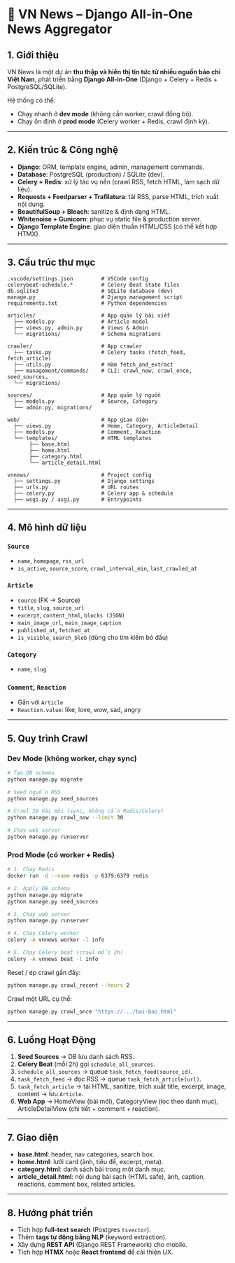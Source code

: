 # 📖 VN News – Django All-in-One News Aggregator

## 1. Giới thiệu

VN News là một dự án **thu thập và hiển thị tin tức từ nhiều nguồn báo chí Việt Nam**, phát triển bằng **Django All-in-One** (Django + Celery + Redis + PostgreSQL/SQLite).

Hệ thống có thể:

- Chạy nhanh ở **dev mode** (không cần worker, crawl đồng bộ).
- Chạy ổn định ở **prod mode** (Celery worker + Redis, crawl định kỳ).

---

## 2. Kiến trúc & Công nghệ

- **Django**: ORM, template engine, admin, management commands.
- **Database**: PostgreSQL (production) / SQLite (dev).
- **Celery + Redis**: xử lý tác vụ nền (crawl RSS, fetch HTML, làm sạch dữ liệu).
- **Requests + Feedparser + Trafilatura**: tải RSS, parse HTML, trích xuất nội dung.
- **BeautifulSoup + Bleach**: sanitize & định dạng HTML.
- **Whitenoise + Gunicorn**: phục vụ static file & production server.
- **Django Template Engine**: giao diện thuần HTML/CSS (có thể kết hợp HTMX).

---

## 3. Cấu trúc thư mục

```text
.vscode/settings.json         # VSCode config
celerybeat-schedule.*         # Celery Beat state files
db.sqlite3                    # SQLite database (dev)
manage.py                     # Django management script
requirements.txt              # Python dependencies

articles/                     # App quản lý bài viết
  ├── models.py               # Article model
  ├── views.py, admin.py      # Views & Admin
  └── migrations/             # Schema migrations

crawler/                      # App crawler
  ├── tasks.py                # Celery tasks (fetch_feed, fetch_article)
  ├── utils.py                # Hàm fetch_and_extract
  ├── management/commands/    # CLI: crawl_now, crawl_once, seed_sources…
  └── migrations/

sources/                      # App quản lý nguồn
  ├── models.py               # Source, Category
  └── admin.py, migrations/

web/                          # App giao diện
  ├── views.py                # Home, Category, ArticleDetail
  ├── models.py               # Comment, Reaction
  └── templates/              # HTML templates
       ├── base.html
       ├── home.html
       ├── category.html
       └── article_detail.html

vnnews/                       # Project config
  ├── settings.py             # Django settings
  ├── urls.py                 # URL routes
  ├── celery.py               # Celery app & schedule
  ├── wsgi.py / asgi.py       # Entrypoints
```

---

## 4. Mô hình dữ liệu

### `Source`

- `name`, `homepage`, `rss_url`
- `is_active`, `source_score`, `crawl_interval_min`, `last_crawled_at`

### `Article`

- `source` (FK → Source)
- `title`, `slug`, `source_url`
- `excerpt`, `content_html`, `blocks (JSON)`
- `main_image_url`, `main_image_caption`
- `published_at`, `fetched_at`
- `is_visible`, `search_blob` (dùng cho tìm kiếm bỏ dấu)

### `Category`

- `name`, `slug`

### `Comment`, `Reaction`

- Gắn với `Article`
- `Reaction.value`: like, love, wow, sad, angry

---

## 5. Quy trình Crawl

### Dev Mode (không worker, chạy sync)

```bash
# Tạo DB schema
python manage.py migrate

# Seed nguồn RSS
python manage.py seed_sources

# Crawl 30 bài mới (sync, không cần Redis/Celery)
python manage.py crawl_now --limit 30

# Chạy web server
python manage.py runserver
```

### Prod Mode (có worker + Redis)

```bash
# 1. Chạy Redis
docker run -d --name redis -p 6379:6379 redis

# 2. Apply DB schema
python manage.py migrate
python manage.py seed_sources

# 3. Chạy web server
python manage.py runserver

# 4. Chạy Celery worker
celery -A vnnews worker -l info

# 5. Chạy Celery beat (crawl mỗi 2h)
celery -A vnnews beat -l info
```

Reset / ép crawl gần đây:

```bash
python manage.py crawl_recent --hours 2
```

Crawl một URL cụ thể:

```bash
python manage.py crawl_once "https://.../bai-bao.html"
```

---

## 6. Luồng Hoạt Động

1. **Seed Sources** → DB lưu danh sách RSS.
2. **Celery Beat** (mỗi 2h) gọi `schedule_all_sources`.
3. `schedule_all_sources` → queue `task_fetch_feed(source_id)`.
4. `task_fetch_feed` → đọc RSS → queue `task_fetch_article(url)`.
5. `task_fetch_article` → tải HTML, sanitize, trích xuất title, excerpt, image, content → lưu `Article`.
6. **Web App** → HomeView (bài mới), CategoryView (lọc theo danh mục), ArticleDetailView (chi tiết + comment + reaction).

---

## 7. Giao diện

- **base.html**: header, nav categories, search box.
- **home.html**: lưới card (ảnh, tiêu đề, excerpt, meta).
- **category.html**: danh sách bài trong một danh mục.
- **article_detail.html**: nội dung bài sạch (HTML safe), ảnh, caption, reactions, comment box, related articles.

---

## 8. Hướng phát triển

- Tích hợp **full-text search** (Postgres `tsvector`).
- Thêm **tags tự động bằng NLP** (keyword extraction).
- Xây dựng **REST API** (Django REST Framework) cho mobile.
- Tích hợp **HTMX** hoặc **React frontend** để cải thiện UX.
